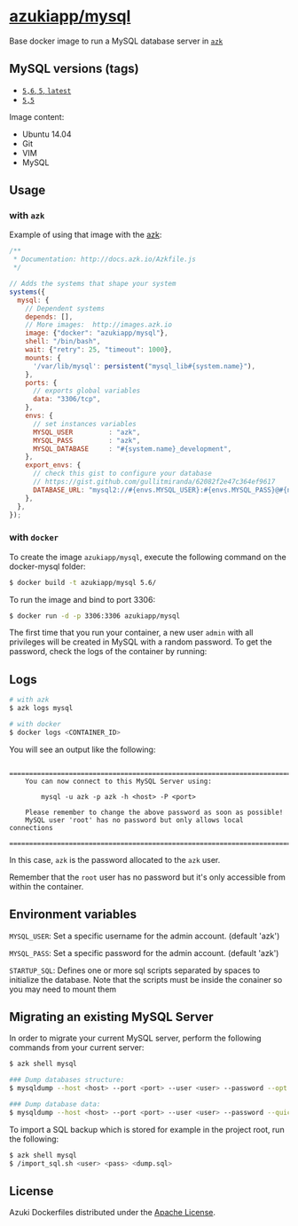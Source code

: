 [azukiapp/mysql](http://images.azk.io/#/mysql)
==================

Base docker image to run a MySQL database server in [`azk`](http://azk.io)

MySQL versions (tags)
---

- [`5,6`, `5`, `latest`](https://github.com/azukiapp/docker-mysql/blob/master/5.6/Dockerfile)
- [`5,5`](https://github.com/azukiapp/docker-mysql/blob/master/5.5/Dockerfile)

Image content:

- Ubuntu 14.04
- Git
- VIM
- MySQL

Usage
-----

### with `azk`
Example of using that image with the [azk](http://azk.io):

```js
/**
 * Documentation: http://docs.azk.io/Azkfile.js
 */

// Adds the systems that shape your system
systems({
  mysql: {
    // Dependent systems
    depends: [],
    // More images:  http://images.azk.io
    image: {"docker": "azukiapp/mysql"},
    shell: "/bin/bash",
    wait: {"retry": 25, "timeout": 1000},
    mounts: {
      '/var/lib/mysql': persistent("mysql_lib#{system.name}"),
    },
    ports: {
      // exports global variables
      data: "3306/tcp",
    },
    envs: {
      // set instances variables
      MYSQL_USER         : "azk",
      MYSQL_PASS         : "azk",
      MYSQL_DATABASE     : "#{system.name}_development",
    },
    export_envs: {
      // check this gist to configure your database
      // https://gist.github.com/gullitmiranda/62082f2e47c364ef9617
      DATABASE_URL: "mysql2://#{envs.MYSQL_USER}:#{envs.MYSQL_PASS}@#{net.host}:#{net.port.data}/${envs.MYSQL_DATABASE}",
    },
  },
});
```


### with `docker`
To create the image `azukiapp/mysql`, execute the following command on the docker-mysql folder:

```sh
$ docker build -t azukiapp/mysql 5.6/
```

To run the image and bind to port 3306:

```sh
$ docker run -d -p 3306:3306 azukiapp/mysql
```

The first time that you run your container, a new user `admin` with all privileges 
will be created in MySQL with a random password. To get the password, check the logs
of the container by running:

Logs
-----

```sh
# with azk
$ azk logs mysql

# with docker
$ docker logs <CONTAINER_ID>
```

You will see an output like the following:

        ========================================================================
        You can now connect to this MySQL Server using:

            mysql -u azk -p azk -h <host> -P <port>

        Please remember to change the above password as soon as possible!
        MySQL user 'root' has no password but only allows local connections
        ========================================================================

In this case, `azk` is the password allocated to the `azk` user.

Remember that the `root` user has no password but it's only accessible from within the container.

Environment variables
---------------------

`MYSQL_USER`: Set a specific username for the admin account. (default 'azk')

`MYSQL_PASS`: Set a specific password for the admin account. (default 'azk')

`STARTUP_SQL`: Defines one or more sql scripts separated by spaces to initialize the database. Note that the scripts must be inside the conainer so you may need to mount them


Migrating an existing MySQL Server
----------------------------------

In order to migrate your current MySQL server, perform the following commands from your current server:

```sh
$ azk shell mysql

### Dump databases structure:
$ mysqldump --host <host> --port <port> --user <user> --password --opt -d -B <database name(s)> > dbserver_schema.sql

### Dump database data:
$ mysqldump --host <host> --port <port> --user <user> --password --quick --single-transaction -t -n -B <database name(s)> > dbserver_data.sql
```

To import a SQL backup which is stored for example in the project root, run the following:

```sh
$ azk shell mysql
$ /import_sql.sh <user> <pass> <dump.sql>
```

## License

Azuki Dockerfiles distributed under the [Apache License](https://github.com/azukiapp/dockerfiles/blob/master/LICENSE).
